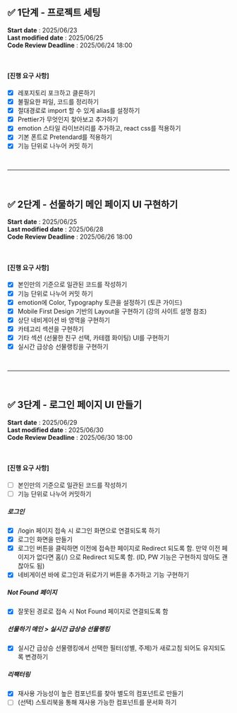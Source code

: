 ## ✅ 1단계 - 프로젝트 세팅

**Start date** : 2025/06/23 <br />
**Last modified date** : 2025/06/25 <br />
**Code Review Deadline** : 2025/06/24 18:00 <br />

<br/>

#### **[진행 요구 사항]**

- [x] 레포지토리 포크하고 클론하기
- [x] 불필요한 파일, 코드를 정리하기
- [x] 절대경로로 import 할 수 있게 alias를 설정하기
- [x] Prettier가 무엇인지 찾아보고 추가하기
- [x] emotion 스타일 라이브러리를 추가하고, react css를 적용하기
- [x] 기본 폰트로 Pretendard를 적용하기
- [x] 기능 단위로 나누어 커밋 하기

<br />

---

<br />

## ✅ 2단계 - 선물하기 메인 페이지 UI 구현하기

**Start date** : 2025/06/25 <br />
**Last modified date** : 2025/06/28 <br />
**Code Review Deadline** : 2025/06/26 18:00 <br />

<br />

#### [진행 요구 사항]

- [x] 본인만의 기준으로 일관된 코드를 작성하기
- [x] 기능 단위로 나누어 커밋 하기
- [x] emotion에 Color, Typography 토큰을 설정하기 (토큰 가이드)
- [x] Mobile First Design 기반의 Layout을 구현하기 (강의 사이트 설명 참조)
- [x] 상단 네비게이션 바 영역을 구현하기
- [x] 카테고리 섹션을 구현하기
- [x] 기타 섹션 (선물한 친구 선택, 카테캠 화이팅) UI를 구현하기
- [x] 실시간 급상승 선물랭킹을 구현하기

<br />

---

<br />

## ✅ 3단계 - 로그인 페이지 UI 만들기

**Start date** : 2025/06/29 <br />
**Last modified date** : 2025/06/30 <br />
**Code Review Deadline** : 2025/06/30 18:00 <br />

<br />

#### [진행 요구 사항]

- [ ] 본인만의 기준으로 일관된 코드를 작성하기
- [ ] 기능 단위로 나누어 커밋하기

##### 로그인

- [x] /login 페이지 접속 시 로그인 화면으로 연결되도록 하기
- [x] 로그인 화면을 만들기
- [x] 로그인 버튼을 클릭하면 이전에 접속한 페이지로 Redirect 되도록 함. 만약 이전 페이지가 없다면 홈(/) 으로 Redirect 되도록 함. (ID, PW 기능은 구현하지 않아도 괜찮아도 됨)
- [x] 네비게이션 바에 로그인과 뒤로가기 버튼을 추가하고 기능 구현하기

##### Not Found 페이지

- [x] 잘못된 경로로 접속 시 Not Found 페이지로 연결되도록 함

##### 선물하기 메인 > 실시간 급상승 선물랭킹

- [x] 실시간 급상승 선물랭킹에서 선택한 필터(성별, 주제)가 새로고침 되어도 유지되도록 변경하기

##### 리팩터링

- [x] 재사용 가능성이 높은 컴포넌트를 찾아 별도의 컴포넌트로 만들기
- [ ] (선택) 스토리북을 통해 재사용 가능한 컴포넌트를 문서화 하기
